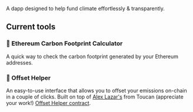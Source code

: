 A dapp designed to help fund climate effortlessly & transparently.

## Current tools

### 🧮 Ethereum Carbon Footprint Calculator

A quick way to check the carbon footprint generated by your Ethereum addresses.

### 🌱 Offset Helper

An easy-to-use interface that allows you to offset your emissions on-chain in a couple of clicks.
Built on top of [Alex Lazar's](https://github.com/lazaralex98) from Toucan (appreciate your work!) [Offset Helper contract](https://github.com/ToucanProtocol/OffsetHelper).
